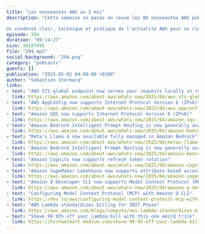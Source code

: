 ```yaml
---
title: "Les nouveautés AWS au 2 mai"
description: "Cette semaine on passe en revue les 86 nouveautés AWS publiées jusqu’au 30 avril, dont 36 concernent directement les services au-delà des simples extensions régionales. On démarre par quelques brèves sur l’arrivée du support IPv6 pour AppConfig et SQS, la rotation des tokens dans Cognito, et les nouveautés du côté de SageMaker Lakehouse. Ensuite, zoom sur Amazon Bedrock avec l’arrivée de Llama 4 en version entièrement managée, ainsi que la disponibilité générale du routing intelligent des prompts. Enfin, on termine avec deux annonces majeures : 1/ Amazon Q Developer CLI prend désormais en charge le Model Context Protocol (MCP), une avancée notable pour les développeurs IA et surtout, un changement important dans la facturation des fonctions AWS Lambda, avec l’introduction de la tarification pour la phase d’initialisation (INIT phase).

Un condensé clair, technique et pratique de l’actualité AWS pour ne rien rater des évolutions du cloud !"
episode: 294
duration: "00:14:27"
size: 18187495
file: "294.mp3"
social-background: "294.png"
category: "podcasts"
guests: []
publication: "2025-05-02 04:00:00 +0100"
author: "Sébastien Stormacq"
links:
- text: "AWS STS global endpoint now serves your requests locally in regions enabled by default"
  link: https://aws.amazon.com/about-aws/whats-new/2025/04/aws-sts-global-endpoint-requests-locally-regions-default/
- text: "AWS AppConfig now supports Internet Protocol Version 6 (IPv6)"
  link: https://aws.amazon.com/about-aws/whats-new/2025/04/aws-appconfig-internet-protocol-version-6/
- text: "Amazon SQS now supports Internet Protocol Version 6 (IPv6)"
  link: https://aws.amazon.com/about-aws/whats-new/2025/04/amazon-sqs-internet-protocol-version-6/
- text: "Amazon Bedrock Intelligent Prompt Routing is now generally available"
  link: https://aws.amazon.com/about-aws/whats-new/2025/04/amazon-bedrock-intelligent-prompt-routing-generally-available/
- text: "Meta’s Llama 4 now available fully managed in Amazon Bedrock"
  link: https://aws.amazon.com/about-aws/whats-new/2025/04/metas-llama-4-managed-amazon-bedrock/
- text: "Amazon Bedrock Intelligent Prompt Routing is now generally available"
  link: https://aws.amazon.com/about-aws/whats-new/2025/04/amazon-bedrock-intelligent-prompt-routing-generally-available/
- text: "Amazon Cognito now supports refresh token rotation"
  link: https://aws.amazon.com/about-aws/whats-new/2025/04/amazon-cognito-refresh-token-rotation/
- text: "Amazon SageMaker Lakehouse now supports attribute based access control"
  link: https://aws.amazon.com/about-aws/whats-new/2025/04/amazon-sagemaker-lakehouse-attribute-based-access-control/
- text: "Amazon Q Developer CLI now supports Model Context Protocol (MCP)"
  link: https://aws.amazon.com/about-aws/whats-new/2025/04/amazon-q-developer-cli-model-context-protocol/
- text: "Configuring Model Context Protocol (MCP) with Amazon Q CLI"
  link: https://dev.to/aws/configuring-model-context-protocol-mcp-with-amazon-q-cli-e80  
- text: "AWS Lambda standardizes billing for INIT Phase"
  link: https://aws.amazon.com/blogs/compute/aws-lambda-standardizes-billing-for-init-phase/
- text: "Shave 99.93% off your Lambda bill with this one weird trick"
  link: https://hichaelmart.medium.com/shave-99-93-off-your-lambda-bill-with-this-one-weird-trick-33c0acebb2ea
---
```

